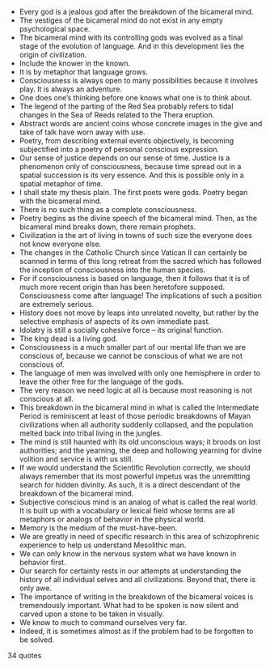  - Every god is a jealous god after the breakdown of the bicameral mind.
 - The vestiges of the bicameral mind do not exist in any empty psychological space.
 - The bicameral mind with its controlling gods was evolved as a final stage of the evolution of language. And in this development lies the origin of civilization.
 - Include the knower in the known.
 - It is by metaphor that language grows.
 - Consciousness is always open to many possibilities because it involves play. It is always an adventure.
 - One does one’s thinking before one knows what one is to think about.
 - The legend of the parting of the Red Sea probably refers to tidal changes in the Sea of Reeds related to the Thera eruption.
 - Abstract words are ancient coins whose concrete images in the give and take of talk have worn away with use.
 - Poetry, from describing external events objectively, is becoming subjectified into a poetry of personal conscious expression.
 - Our sense of justice depends on our sense of time. Justice is a phenomenon only of consciousness, because time spread out in a spatial succession is its very essence. And this is possible only in a spatial metaphor of time.
 - I shall state my thesis plain. The first poets were gods. Poetry began with the bicameral mind.
 - There is no such thing as a complete consciousness.
 - Poetry begins as the divine speech of the bicameral mind. Then, as the bicameral mind breaks down, there remain prophets.
 - Civilization is the art of living in towns of such size the everyone does not know everyone else.
 - The changes in the Catholic Church since Vatican II can certainly be scanned in terms of this long retreat from the sacred which has followed the inception of consciousness into the human species.
 - For if consciousness is based on language, then it follows that it is of much more recent origin than has been heretofore supposed. Consciousness come after language! The implications of such a position are extremely serious.
 - History does not move by leaps into unrelated novelty, but rather by the selective emphasis of aspects of its own immediate past.
 - Idolatry is still a socially cohesive force – its original function.
 - The king dead is a living god.
 - Consciousness is a much smaller part of our mental life than we are conscious of, because we cannot be conscious of what we are not conscious of.
 - The language of men was involved with only one hemisphere in order to leave the other free for the language of the gods.
 - The very reason we need logic at all is because most reasoning is not conscious at all.
 - This breakdown in the bicameral mind in what is called the Intermediate Period is reminiscent at least of those periodic breakdowns of Mayan civilizations when all authority suddenly collapsed, and the population melted back into tribal living in the jungles.
 - The mind is still haunted with its old unconscious ways; it broods on lost authorities; and the yearning, the deep and hollowing yearning for divine volition and service is with us still.
 - If we would understand the Scientific Revolution correctly, we should always remember that its most powerful impetus was the unremitting search for hidden divinity. As such, it is a direct descendant of the breakdown of the bicameral mind.
 - Subjective conscious mind is an analog of what is called the real world. It is built up with a vocabulary or lexical field whose terms are all metaphors or analogs of behavior in the physical world.
 - Memory is the medium of the must-have-been.
 - We are greatly in need of specific research in this area of schizophrenic experience to help us understand Mesolithic man.
 - We can only know in the nervous system what we have known in behavior first.
 - Our search for certainty rests in our attempts at understanding the history of all individual selves and all civilizations. Beyond that, there is only awe.
 - The importance of writing in the breakdown of the bicameral voices is tremendously important. What had to be spoken is now silent and carved upon a stone to be taken in visually.
 - We know to much to command ourselves very far.
 - Indeed, it is sometimes almost as if the problem had to be forgotten to be solved.

34 quotes